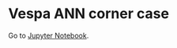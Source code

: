 # Vespa ANN corner case

Go to [Jupyter Notebook](https://github.com/dainiusjocas/vespa-nearest-neighbor-corner-cases/blob/main/notebook.ipynb).
